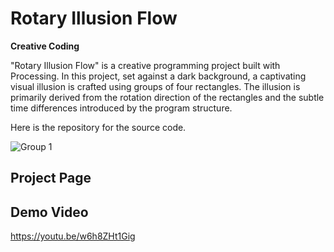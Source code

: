 # Rotary Illusion Flow
**Creative Coding**

"Rotary Illusion Flow" is a creative programming project built with Processing. In this project, set against a dark background, a captivating visual illusion is crafted using groups of four rectangles. The illusion is primarily derived from the rotation direction of the rectangles and the subtle time differences introduced by the program structure.

Here is the repository for the source code.

![Group 1](https://github.com/marycheung021213/VisualIllusion/assets/106864918/fe2f3ff5-0296-406e-a626-2a8c19453e84)

## Project Page

## Demo Video
https://youtu.be/w6h8ZHt1Gig
